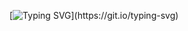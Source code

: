 [![Typing SVG](https://readme-typing-svg.herokuapp.com?size=30&duration=4000&color=00FF00&center=true&vCenter=true&lines=Hi%2C+I'm+Mahadev;Welcome+to+my+Profile!)](https://git.io/typing-svg)
